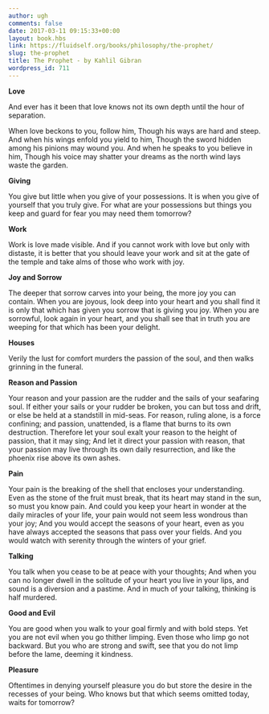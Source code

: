 ```yaml
---
author: ugh
comments: false
date: 2017-03-11 09:15:33+00:00
layout: book.hbs
link: https://fluidself.org/books/philosophy/the-prophet/
slug: the-prophet
title: The Prophet - by Kahlil Gibran
wordpress_id: 711
---
```


**Love**

And ever has it been that love knows not its own depth until the hour of separation.

When love beckons to you, follow him, Though his ways are hard and steep. And when his wings enfold you yield to him, Though the sword hidden among his pinions may wound you. And when he speaks to you believe in him, Though his voice may shatter your dreams as the north wind lays waste the garden.

**Giving**

You give but little when you give of your possessions. It is when you give of yourself that you truly give. For what are your possessions but things you keep and guard for fear you may need them tomorrow?

**Work**

Work is love made visible. And if you cannot work with love but only with distaste, it is better that you should leave your work and sit at the gate of the temple and take alms of those who work with joy.

**Joy and Sorrow**

The deeper that sorrow carves into your being, the more joy you can contain. When you are joyous, look deep into your heart and you shall find it is only that which has given you sorrow that is giving you joy. When you are sorrowful, look again in your heart, and you shall see that in truth you are weeping for that which has been your delight.

**Houses**

Verily the lust for comfort murders the passion of the soul, and then walks grinning in the funeral.

**Reason and Passion**

Your reason and your passion are the rudder and the sails of your seafaring soul. If either your sails or your rudder be broken, you can but toss and drift, or else be held at a standstill in mid-seas. For reason, ruling alone, is a force confining; and passion, unattended, is a flame that burns to its own destruction. Therefore let your soul exalt your reason to the height of passion, that it may sing; And let it direct your passion with reason, that your passion may live through its own daily resurrection, and like the phoenix rise above its own ashes.

**Pain**

Your pain is the breaking of the shell that encloses your understanding. Even as the stone of the fruit must break, that its heart may stand in the sun, so must you know pain. And could you keep your heart in wonder at the daily miracles of your life, your pain would not seem less wondrous than your joy; And you would accept the seasons of your heart, even as you have always accepted the seasons that pass over your fields. And you would watch with serenity through the winters of your grief.

**Talking**

You talk when you cease to be at peace with your thoughts; And when you can no longer dwell in the solitude of your heart you live in your lips, and sound is a diversion and a pastime. And in much of your talking, thinking is half murdered.

**Good and Evil**

You are good when you walk to your goal firmly and with bold steps. Yet you are not evil when you go thither limping. Even those who limp go not backward. But you who are strong and swift, see that you do not limp before the lame, deeming it kindness.

**Pleasure**

Oftentimes in denying yourself pleasure you do but store the desire in the recesses of your being. Who knows but that which seems omitted today, waits for tomorrow?
